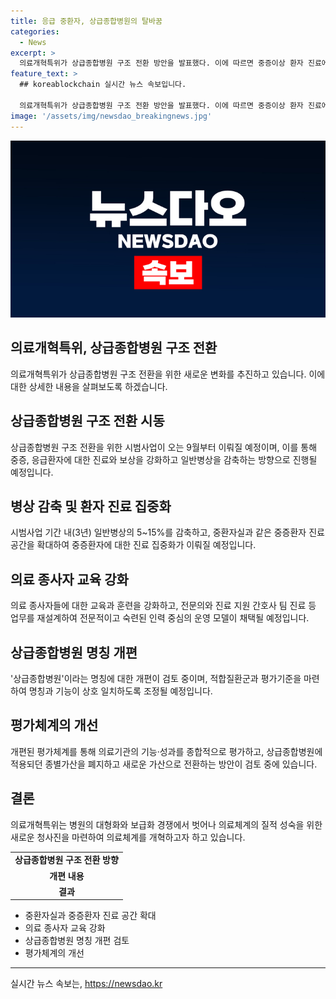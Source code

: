 ```yaml
---
title: 응급 중환자, 상급종합병원의 탈바꿈
categories:
  - News
excerpt: >
  의료개혁특위가 상급종합병원 구조 전환 방안을 발표했다. 이에 따르면 중증이상 환자 진료에 중점을 두고, 일반병상을 감축하고 중환자 병실을 확대하는 등의 조치가 이뤄질 예정이다. 또한, 상급종합병원 질을 향상시키고, 1·2차 병원을 확대하는 방안도 포함돼 있다. 이를 통해 중환자 진료에 보상을 강화하고, 진료협력체계도 강화될 것으로 예상된다. 이번 구조 전환 방안에는 상급종합병원 명칭 개편과 의료기관 평가기준에 대한 개선도 포함돼 있다. 정부는 이달 중 의견을 수렴하고 8월 말 최종안을 발표할 예정이다.
feature_text: >
  ## koreablockchain 실시간 뉴스 속보입니다.

  의료개혁특위가 상급종합병원 구조 전환 방안을 발표했다. 이에 따르면 중증이상 환자 진료에 중점을 두고, 일반병상을 감축하고 중환자 병실을 확대하는 등의 조치가 이뤄질 예정이다. 또한, 상급종합병원 질을 향상시키고, 1·2차 병원을 확대하는 방안도 포함돼 있다. 이를 통해 중환자 진료에 보상을 강화하고, 진료협력체계도 강화될 것으로 예상된다. 이번 구조 전환 방안에는 상급종합병원 명칭 개편과 의료기관 평가기준에 대한 개선도 포함돼 있다. 정부는 이달 중 의견을 수렴하고 8월 말 최종안을 발표할 예정이다.
image: '/assets/img/newsdao_breakingnews.jpg'
---
```


<p><img src="/assets/img/newsdao_breakingnews.jpg" alt="koreablockchain 속보" /></p>

<h2 data-ke-size="size26">의료개혁특위, 상급종합병원 구조 전환</h2>

<p data-ke-size="size16">의료개혁특위가 상급종합병원 구조 전환을 위한 새로운 변화를 추진하고 있습니다. 이에 대한 상세한 내용을 살펴보도록 하겠습니다.</p>

<h2 data-ke-size="size24">상급종합병원 구조 전환 시동</h2>

<p data-ke-size="size16">상급종합병원 구조 전환을 위한 시범사업이 오는 9월부터 이뤄질 예정이며, 이를 통해 중증, 응급환자에 대한 진료와 보상을 강화하고 일반병상을 감축하는 방향으로 진행될 예정입니다.</p>

<h2 data-ke-size="size24">병상 감축 및 환자 진료 집중화</h2>

<p data-ke-size="size16">시범사업 기간 내(3년) 일반병상의 5~15%를 감축하고, 중환자실과 같은 중증환자 진료 공간을 확대하여 중증환자에 대한 진료 집중화가 이뤄질 예정입니다.</p>

<h2 data-ke-size="size24">의료 종사자 교육 강화</h2>

<p data-ke-size="size16">의료 종사자들에 대한 교육과 훈련을 강화하고, 전문의와 진료 지원 간호사 팀 진료 등 업무를 재설계하여 전문적이고 숙련된 인력 중심의 운영 모델이 채택될 예정입니다.</p>

<h2 data-ke-size="size24">상급종합병원 명칭 개편</h2>

<p data-ke-size="size16">'상급종합병원'이라는 명칭에 대한 개편이 검토 중이며, 적합질환군과 평가기준을 마련하여 명칭과 기능이 상호 일치하도록 조정될 예정입니다.</p>

<h2 data-ke-size="size24">평가체계의 개선</h2>

<p data-ke-size="size16">개편된 평가체계를 통해 의료기관의 기능·성과를 종합적으로 평가하고, 상급종합병원에 적용되던 종별가산을 폐지하고 새로운 가산으로 전환하는 방안이 검토 중에 있습니다.</p>

<h2 data-ke-size="size24">결론</h2>

<p data-ke-size="size16">의료개혁특위는 병원의 대형화와 보급화 경쟁에서 벗어나 의료체계의 질적 성숙을 위한 새로운 청사진을 마련하여 의료체계를 개혁하고자 하고 있습니다.</p>

<table>
    <tbody>
        <tr>
            <td style="text-align: center; height: 17px;"><b>상급종합병원 구조 전환 방향</b></td>
        </tr>
        <tr>
            <td style="text-align: center; height: 17px;"><b>개편 내용</b></td>
        </tr>
        <tr>
            <td style="text-align: center; height: 17px;"><b>결과</b></td>
        </tr>
    </tbody>
</table>

<ul>
    <li>중환자실과 중증환자 진료 공간 확대</li>
    <li>의료 종사자 교육 강화</li>
    <li>상급종합병원 명칭 개편 검토</li>
    <li>평가체계의 개선</li>
</ul>

<p><hr></p>
실시간 뉴스 속보는, <a href="https://newsdao.kr" rel="dofollow">https://newsdao.kr</a>


